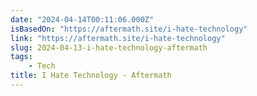 ```yaml
---
date: "2024-04-14T00:11:06.000Z"
isBasedOn: "https://aftermath.site/i-hate-technology"
link: "https://aftermath.site/i-hate-technology"
slug: 2024-04-13-i-hate-technology-aftermath
tags:
    - Tech
title: I Hate Technology - Aftermath
---
```

